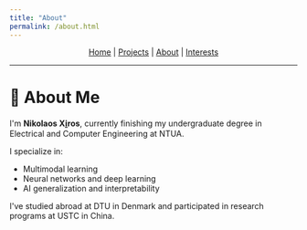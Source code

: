 ```yaml
---
title: "About"
permalink: /about.html
---
```


<style>
/* Shrink header height and font size */
.page-header {
  padding: 1rem 1.5rem;
}
.project-name {
  font-size: 1.5rem;
}
.project-tagline {
  font-size: 0.9rem;
}
</style>

<link rel="stylesheet" href="/assets/css/style.css">

<p align="center" style="margin-top: 0.5rem; margin-bottom: 0.5rem; line-height: 1.2;">
  <a href="/index.html">Home</a> |
  <a href="/projects.html">Projects</a> |
  <a href="/">About</a> |
  <a href="/interests.html">Interests</a>
</p>

---

# 📘 About Me

I'm **Nikolaos Xi̱ros**, currently finishing my undergraduate degree in Electrical and Computer Engineering at NTUA.

I specialize in:
- Multimodal learning
- Neural networks and deep learning
- AI generalization and interpretability

I've studied abroad at DTU in Denmark and participated in research programs at USTC in China.
